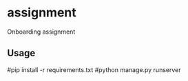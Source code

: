 # assignment
Onboarding assignment


## Usage

#pip install -r requirements.txt
#python manage.py runserver
